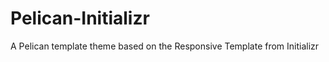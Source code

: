 Pelican-Initializr
==================

A Pelican template theme based on the Responsive Template from Initializr